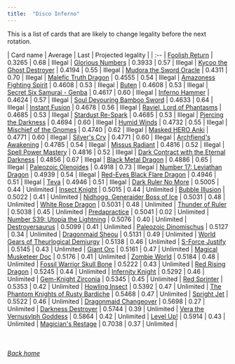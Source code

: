 ```yaml
---
title:  "Disco Inferno"
---
```


This is a list of cards that are likely to change legality before the next rotation.

| Card name | Average | Last | Projected legality |
| :-- |
[Foolish Return](https://db.ygoprodeck.com/card/?search=Foolish%20Return) | 0.3265 | 0.68 | Illegal |
[Glorious Numbers](https://db.ygoprodeck.com/card/?search=Glorious%20Numbers) | 0.3933 | 0.57 | Illegal |
[Kycoo the Ghost Destroyer](https://db.ygoprodeck.com/card/?search=Kycoo%20the%20Ghost%20Destroyer) | 0.4194 | 0.55 | Illegal |
[Mudora the Sword Oracle](https://db.ygoprodeck.com/card/?search=Mudora%20the%20Sword%20Oracle) | 0.4311 | 0.70 | Illegal |
[Malefic Truth Dragon](https://db.ygoprodeck.com/card/?search=Malefic%20Truth%20Dragon) | 0.4555 | 0.54 | Illegal |
[Amazoness Fighting Spirit](https://db.ygoprodeck.com/card/?search=Amazoness%20Fighting%20Spirit) | 0.4608 | 0.53 | Illegal |
[Buten](https://db.ygoprodeck.com/card/?search=Buten) | 0.4608 | 0.53 | Illegal |
[Secret Six Samurai - Genba](https://db.ygoprodeck.com/card/?search=Secret%20Six%20Samurai%20-%20Genba) | 0.4617 | 0.60 | Illegal |
[Inferno Hammer](https://db.ygoprodeck.com/card/?search=Inferno%20Hammer) | 0.4624 | 0.57 | Illegal |
[Soul Devouring Bamboo Sword](https://db.ygoprodeck.com/card/?search=Soul%20Devouring%20Bamboo%20Sword) | 0.4633 | 0.64 | Illegal |
[Instant Fusion](https://db.ygoprodeck.com/card/?search=Instant%20Fusion) | 0.4678 | 0.56 | Illegal |
[Raviel, Lord of Phantasms](https://db.ygoprodeck.com/card/?search=Raviel,%20Lord%20of%20Phantasms) | 0.4685 | 0.53 | Illegal |
[Stardust Re-Spark](https://db.ygoprodeck.com/card/?search=Stardust%20Re-Spark) | 0.4685 | 0.53 | Illegal |
[Piercing the Darkness](https://db.ygoprodeck.com/card/?search=Piercing%20the%20Darkness) | 0.4694 | 0.60 | Illegal |
[Humid Winds](https://db.ygoprodeck.com/card/?search=Humid%20Winds) | 0.4732 | 0.55 | Illegal |
[Mischief of the Gnomes](https://db.ygoprodeck.com/card/?search=Mischief%20of%20the%20Gnomes) | 0.4740 | 0.62 | Illegal |
[Masked HERO Anki](https://db.ygoprodeck.com/card/?search=Masked%20HERO%20Anki) | 0.4771 | 0.60 | Illegal |
[Silver's Cry](https://db.ygoprodeck.com/card/?search=Silver's%20Cry) | 0.4771 | 0.60 | Illegal |
[Archfiend's Awakening](https://db.ygoprodeck.com/card/?search=Archfiend's%20Awakening) | 0.4785 | 0.54 | Illegal |
[Missus Radiant](https://db.ygoprodeck.com/card/?search=Missus%20Radiant) | 0.4816 | 0.52 | Illegal |
[Spell Power Mastery](https://db.ygoprodeck.com/card/?search=Spell%20Power%20Mastery) | 0.4816 | 0.52 | Illegal |
[Dark Contract with the Eternal Darkness](https://db.ygoprodeck.com/card/?search=Dark%20Contract%20with%20the%20Eternal%20Darkness) | 0.4856 | 0.67 | Illegal |
[Black Metal Dragon](https://db.ygoprodeck.com/card/?search=Black%20Metal%20Dragon) | 0.4886 | 0.65 | Illegal |
[Paleozoic Olenoides](https://db.ygoprodeck.com/card/?search=Paleozoic%20Olenoides) | 0.4918 | 0.73 | Illegal |
[Number 17: Leviathan Dragon](https://db.ygoprodeck.com/card/?search=Number%2017:%20Leviathan%20Dragon) | 0.4939 | 0.54 | Illegal |
[Red-Eyes Black Flare Dragon](https://db.ygoprodeck.com/card/?search=Red-Eyes%20Black%20Flare%20Dragon) | 0.4946 | 0.51 | Illegal |
[Teva](https://db.ygoprodeck.com/card/?search=Teva) | 0.4946 | 0.51 | Illegal |
[Dark Ruler No More](https://db.ygoprodeck.com/card/?search=Dark%20Ruler%20No%20More) | 0.5005 | 0.44 | Unlimited |
[Insect Knight](https://db.ygoprodeck.com/card/?search=Insect%20Knight) | 0.5015 | 0.44 | Unlimited |
[Bubble Illusion](https://db.ygoprodeck.com/card/?search=Bubble%20Illusion) | 0.5022 | 0.41 | Unlimited |
[Nidhogg, Generaider Boss of Ice](https://db.ygoprodeck.com/card/?search=Nidhogg,%20Generaider%20Boss%20of%20Ice) | 0.5031 | 0.48 | Unlimited |
[White Rose Dragon](https://db.ygoprodeck.com/card/?search=White%20Rose%20Dragon) | 0.5031 | 0.48 | Unlimited |
[Thunder of Ruler](https://db.ygoprodeck.com/card/?search=Thunder%20of%20Ruler) | 0.5038 | 0.45 | Unlimited |
[Predapractice](https://db.ygoprodeck.com/card/?search=Predapractice) | 0.5041 | 0.02 | Unlimited |
[Number S39: Utopia the Lightning](https://db.ygoprodeck.com/card/?search=Number%20S39:%20Utopia%20the%20Lightning) | 0.5076 | 0.40 | Unlimited |
[Destroyersaurus](https://db.ygoprodeck.com/card/?search=Destroyersaurus) | 0.5099 | 0.41 | Unlimited |
[Paleozoic Dinomischus](https://db.ygoprodeck.com/card/?search=Paleozoic%20Dinomischus) | 0.5127 | 0.34 | Unlimited |
[Dragonmaid Sheou](https://db.ygoprodeck.com/card/?search=Dragonmaid%20Sheou) | 0.5131 | 0.49 | Unlimited |
[World Gears of Theurlogical Demiurgy](https://db.ygoprodeck.com/card/?search=World%20Gears%20of%20Theurlogical%20Demiurgy) | 0.5138 | 0.46 | Unlimited |
[S-Force Justify](https://db.ygoprodeck.com/card/?search=S-Force%20Justify) | 0.5145 | 0.43 | Unlimited |
[Giant Orc](https://db.ygoprodeck.com/card/?search=Giant%20Orc) | 0.5161 | 0.47 | Unlimited |
[Magical Musketeer Doc](https://db.ygoprodeck.com/card/?search=Magical%20Musketeer%20Doc) | 0.5176 | 0.41 | Unlimited |
[Zombie World](https://db.ygoprodeck.com/card/?search=Zombie%20World) | 0.5184 | 0.48 | Unlimited |
[Fossil Warrior Skull Bone](https://db.ygoprodeck.com/card/?search=Fossil%20Warrior%20Skull%20Bone) | 0.5222 | 0.43 | Unlimited |
[Red Rising Dragon](https://db.ygoprodeck.com/card/?search=Red%20Rising%20Dragon) | 0.5245 | 0.44 | Unlimited |
[Infernity Knight](https://db.ygoprodeck.com/card/?search=Infernity%20Knight) | 0.5292 | 0.46 | Unlimited |
[Gem-Knight Zirconia](https://db.ygoprodeck.com/card/?search=Gem-Knight%20Zirconia) | 0.5345 | 0.45 | Unlimited |
[Red Sprinter](https://db.ygoprodeck.com/card/?search=Red%20Sprinter) | 0.5353 | 0.42 | Unlimited |
[Howling Insect](https://db.ygoprodeck.com/card/?search=Howling%20Insect) | 0.5392 | 0.47 | Unlimited |
[The Phantom Knights of Rusty Bardiche](https://db.ygoprodeck.com/card/?search=The%20Phantom%20Knights%20of%20Rusty%20Bardiche) | 0.5468 | 0.47 | Unlimited |
[Spright Jet](https://db.ygoprodeck.com/card/?search=Spright%20Jet) | 0.5522 | 0.46 | Unlimited |
[Dragonmaid Changeover](https://db.ygoprodeck.com/card/?search=Dragonmaid%20Changeover) | 0.5698 | 0.27 | Unlimited |
[Darkness Destroyer](https://db.ygoprodeck.com/card/?search=Darkness%20Destroyer) | 0.5744 | 0.39 | Unlimited |
[Vera the Vernusylph Goddess](https://db.ygoprodeck.com/card/?search=Vera%20the%20Vernusylph%20Goddess) | 0.5864 | 0.42 | Unlimited |
[Level Up!](https://db.ygoprodeck.com/card/?search=Level%20Up!) | 0.5914 | 0.43 | Unlimited |
[Magician's Restage](https://db.ygoprodeck.com/card/?search=Magician's%20Restage) | 0.7038 | 0.37 | Unlimited |

<br>

###### [Back home](index)